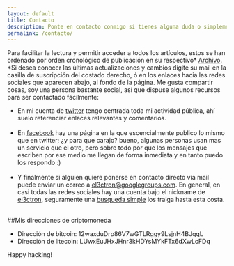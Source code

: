 ```yaml
---
layout: default
title: Contacto
description: Ponte en contacto conmigo si tienes alguna duda o simplemente quieres decir hola.
permalink: /contacto/
---
```


Para facilitar la lectura y permitir acceder a todos los artículos, estos se han ordenado por orden cronológico de publicación en su respectivo* [Archivo](//el3ctron.github.io/archivo/). *Si desea conocer las últimas actualizaciones y cambios digite su mail en la casilla de suscripción del costado derecho, ó en los enlaces hacia las redes sociales que aparecen abajo, al fondo de la página. Me gusta compartir cosas, soy una persona bastante social, así que dispuse algunos recursos para ser contactado fácilmente:

- En mi cuenta de [twitter](//twitter.com/el3ctron) tengo centrada toda mi actividad pública, ahí suelo referenciar enlaces relevantes y comentarios.<br><br>
- En [facebook](//facebook.com/el3ctr0n) hay una página en la que escencialmente publico lo mismo que en twitter; ¿y para que carajo? bueno, algunas personas usan mas un servicio que el otro, pero sobre todo por que los mensajes que escriben por ese medio me llegan de forma inmediata y en tanto puedo los respondo :)<br><br>
- Y finalmente si alguien quiere ponerse en contacto directo vía mail puede enviar un correo a [el3ctron@googlegroups.com](//groups.google.com/forum/#!forum/el3ctron). En general, en casi todas las redes sociales hay una cuenta bajo el nickname de [el3ctron](//encrypted.google.com/search?hl=es-419&source=hp&q=el3ctron&gbv=2&oq=el3ctron&gs_l=heirloom-hp.3..0i19l3j0i30i19l7.2326.2424.0.3874.11.2.0.0.0.0.177.246.1j1.2.0....0...1ac.1.34.heirloom-hp..10.1.69.NwjbTsefjQo), seguramente una [busqueda simple](//duckduckgo.com/?q=el3ctron) los traiga hasta esta costa.<br><br>

##Mis direcciones de criptomoneda

- Dirección de bitcoin: 12waxduDrp86V7wGTLRggy9LsjnH4BJqqL
- Dirección de litecoin: LUwxEuJHxJHnr3kHDYsMYkFTx6dXwLcFDq

Happy hacking!
